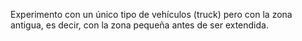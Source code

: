 Experimento con un único tipo de vehículos (truck) pero con la zona antigua, es decir, con la zona pequeña antes de ser extendida.